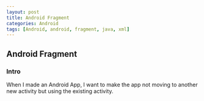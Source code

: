 ```yaml
---
layout: post
title: Android Fragment
categories: Android
tags: [Android, android, fragment, java, xml]
---
```


## Android Fragment
### Intro
When I made an Android App, I want to make the app not moving to another new activity but using the existing activity.